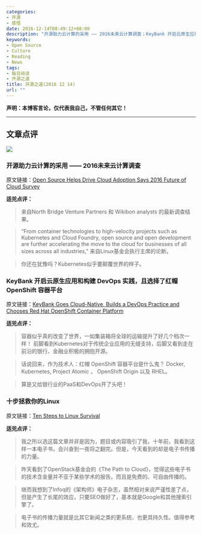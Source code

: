 ```yaml
---
categories:
- 开源
- 感悟
date: 2016-12-14T08:49:12+08:00
description: "开源助力云计算的采用 —— 2016未来云计算调查；KeyBank 开启云原生应用和构建 DevOps 实践，且选择了红帽 OpenShift 容器平台；十步拯救你的Linux"
keywords:
- Open Source
- Culture
- Reading
- News
tags:
- 每日阅读
- 开源之道
title: 开源之道(2016 12 14)
url: ""
---
```


**声明：本博客言论，仅代表我自己，不管任何其它！**

---

## 文章点评

![](https://www.linux.com/sites/lcom/files/styles/rendered_file/public/future-of-cloud-computing.png?itok=bE8CXl7i)

### 开源助力云计算的采用 —— 2016未来云计算调查

原文链接：[Open Source Helps Drive Cloud Adoption Says 2016 Future of Cloud Survey](https://www.linux.com/news/open-source-helps-drive-cloud-adoption-says-2016-future-cloud-survey)

**适兕点评：**

> 来自North Bridge Venture Partners 和 Wikibon analysts 的最新调查结果。

> “From container technologies to high-velocity projects such as Kubernetes and Cloud Foundry, open source and open development are further accelerating the move to the cloud for businesses of all sizes across all industries," 来自Linux基金会执行主席的论断。

> 你还在犹豫吗？Kubernetes似乎要颠覆世界的样子。

### KeyBank 开启云原生应用和构建 DevOps 实践，且选择了红帽 OpenShift 容器平台

原文链接：[KeyBank Goes Cloud-Native, Builds a DevOps Practice and Chooses Red Hat OpenShift Container Platform](http://sports.yahoo.com/news/keybank-goes-cloud-native-builds-143000783.html)

**适兕点评：**

> 容器似乎真的改变了世界，一如集装箱将全球的运输提升了好几个档次一样！ 前脚看到Kubernetes对于传统企业应用的无缝支持，后脚又看到走在前沿的银行、金融业积极的拥抱开源。

>话说回来，作为技术人：红帽 OpenShift 容器平台是什么鬼？ Docker, Kubernetes, Project Atomic ， OpenShift Origin 以及 RHEL。

> 算是又给银行业的PaaS和DevOps开了头吧！

### 十步拯救你的Linux

原文链接：[Ten Steps to Linux Survival](http://www.oreilly.com/programming/free/ten-steps-to-linux-survival.csp?intcmp=il-prog-free-product-na_new_site_10_steps_to_linux_survival_text_cta)

**适兕点评：**

> 我之所以选这篇文章并非是因为，题目或内容吸引了我，十年前，我看到这样一本电子书，会兴奋到一夜将之翻完。但是，今天看到的却是电子书传播的力量。

> 昨天看到了OpenStack基金会的《The Path to Cloud》，觉得这些电子书的技术含金量并不亚于某些学术的报告。而且是免费的、可自由传播的。

> 继而我想到了Infoq的《架构师》电子杂志，虽然相对来说严谨性差了点，但是产生了长尾的效应，只要SEO做好了，基本就是Google和其他搜索引擎了。

> 电子书的传播力量就是比其它新闻之类的更系统、也更具持久性。值得参考和效尤。
